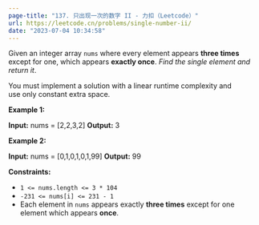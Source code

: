 ```yaml
---
page-title: "137. 只出现一次的数字 II - 力扣（Leetcode）"
url: https://leetcode.cn/problems/single-number-ii/
date: "2023-07-04 10:34:58"
---
```

Given an integer array `nums` where every element appears **three times** except for one, which appears **exactly once**. *Find the single element and return it*.

You must implement a solution with a linear runtime complexity and use only constant extra space.

**Example 1:**

**Input:** nums = \[2,2,3,2\]
**Output:** 3

**Example 2:**

**Input:** nums = \[0,1,0,1,0,1,99\]
**Output:** 99

**Constraints:**

-   `1 <= nums.length <= 3 * 104`
-   `-231 <= nums[i] <= 231 - 1`
-   Each element in `nums` appears exactly **three times** except for one element which appears **once**.
